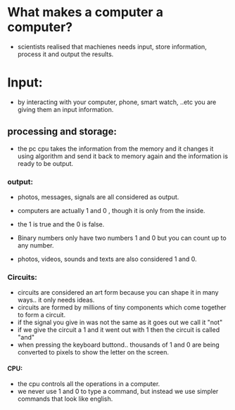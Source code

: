 # What makes a computer a computer?

- scientists realised that machienes needs input, store information, process it and output the results.

# Input: 
- by interacting with your computer, phone, smart watch, ..etc you are giving them an input information.

## processing and storage:
- the pc cpu takes the information from the memory and it changes it using algorithm and send it back to memory again and the information is ready to be output.

### output:
- photos, messages, signals are all considered as output.

- computers are actually 1 and 0 , though it is only from the inside.
- the 1 is true and the 0 is false.
- Binary numbers only have two numbers 1 and 0 but you can count up to any number.
- photos, videos, sounds and texts are also considered 1 and 0.


### Circuits:
- circuits are considered an art form because you can shape it in many ways.. it only needs ideas.
- circuits are formed by millions of tiny components which come together to form a circuit.
- if the signal you give in was not the same as it goes out we call it "not"
- if we give the circuit a 1 and it went out with 1 then the circuit is called "and"
- when pressing the keyboard buttond.. thousands of 1 and 0 are being converted to pixels to show the letter on the screen.


#### CPU:
- the cpu controls all the operations in a computer.
- we never use 1 and 0 to type a command, but instead we use simpler commands that look like english.

